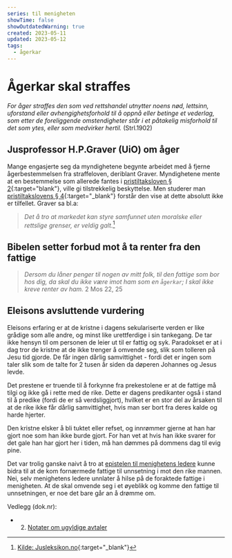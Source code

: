 ```yaml
---
series: til menigheten
showTime: false
showOutdatedWarning: true
created: 2023-05-11
updated: 2023-05-12
tags:
  - ågerkar
---
```


# Ågerkar skal straffes
_For åger straffes den som ved rettshandel utnytter noens nød, lettsinn, uforstand eller avhengighetsforhold til å oppnå eller betinge et vederlag, som etter de foreliggende omstendigheter står i et påtakelig misforhold til det som ytes, eller som medvirker hertil._ (Strl.1902)

## Jusprofessor H.P.Graver (UiO) om åger
Mange engasjerte seg da myndighetene begynte arbeidet med å fjerne ågerbestemmelsen fra straffeloven, deriblant Graver. Myndighetene mente at en bestemmelse som allerede fantes i [pristiltaksloven § 2](https://lovdata.no/lov/1993-06-11-66/§2){:target="blank"}, ville gi tilstrekkelig beskyttelse. Men studerer man [pristiltakslovens § 4](https://lovdata.no/lov/1993-06-11-66/§4){:target="_blank"} forstår den vise at dette absolutt ikke er tilfellet. Graver sa bl.a:

> _Det å tro at markedet kan styre samfunnet uten moralske eller rettslige grenser, er veldig galt._[^1]

## Bibelen setter forbud mot å ta renter fra den fattige
> _Dersom du låner penger til nogen av mitt folk, til den fattige som bor hos dig, da skal du ikke være imot ham som en `ågerkar`; I skal ikke kreve renter av ham._ 2 Mos 22, 25

## Eleisons avsluttende vurdering
Eleisons erfaring er at de kristne i dagens sekulariserte verden er like grådige som alle andre, og minst like urettferdige i sin tankegang. De tar ikke hensyn til om personen de leier ut til er fattig og syk. Paradokset er at i dag tror de kristne at de ikke trenger å omvende seg, slik som tolleren på Jesu tid gjorde. De får ingen dårlig samvittighet - fordi det er ingen som taler slik som de talte for 2 tusen år siden da døperen Johannes og Jesus levde.

Det prestene er truende til å forkynne fra prekestolene er at de fattige må tilgi og ikke gå i rette med de rike. Dette er dagens predikanter også i stand til å predike (fordi de er så verdsliggjort), hvilket er en stor del av årsaken til at de rike ikke får dårlig samvittighet, hvis man ser bort fra deres kalde og harde hjerter.

Den kristne elsker å bli tuktet eller refset, og innrømmer gjerne at han har gjort noe som han ikke burde gjort. For han vet at hvis han ikke svarer for det gale han har gjort her i tiden, må han dømmes på dommens dag til evig pine.

Det var trolig ganske naivt å tro at [epistelen til menighetens ledere](/article/griskhet/eleison-til-menighetsledere) kunne bidra til at de kom fornærmede fattige til unnsetning i mot den rike mannen. Nei, selv menighetens ledere unnlater å hilse på de foraktede fattige i menigheten. At de skal omvende seg i et øyeblikk og komme den fattige til unnsetningen, er noe det bare går an å drømme om.

Vedlegg (dok.nr):  
* 2. [Notater om ugyldige avtaler](/article/griskhet/vedlegg-om-ugyldige-avtaler)

[^1]: [Kilde: Jusleksikon.no](https://jusleksikon.no/wiki/%C3%85ger){:target="_blank"}